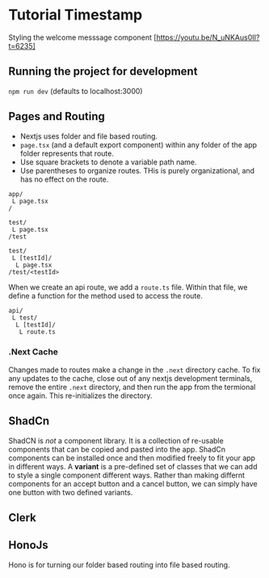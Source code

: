 # Tutorial Timestamp
Styling the welcome messsage component
[https://youtu.be/N_uNKAus0II?t=6235]

## Running the project for development
`npm run dev`
(defaults to localhost:3000)

## Pages and Routing
- Nextjs uses folder and file based routing.
- `page.tsx` (and a default export component) within any folder of the app folder represents that route.
- Use square brackets to denote a variable path name.
- Use parentheses to organize routes. THis is purely organizational, and has no effect on the route.

```
app/
 L page.tsx
/

test/
 L page.tsx
/test

test/
 L [testId]/
  L page.tsx
/test/<testId>
```
When we create an api route, we add a `route.ts` file. Within that file, we define a function for the method used to access the route.
```
api/
 L test/
  L [testId]/
   L route.ts
```

### .Next Cache
Changes made to routes make a change in the `.next` directory cache. To fix any updates to the cache, close out of any nextjs development terminals, remove the entire `.next` directory, and then run the app from the termional once again. This re-initializes the directory.

## ShadCn
ShadCN is *not* a component library. It is a collection of re-usable components that can be copied and pasted into the app.
ShadCn components can be installed once and then modified freely to fit your app in different ways.
A **variant** is a pre-defined set of classes that we can add to style a single component different ways. Rather than making differnt components for an accept button and a cancel button, we can simply have one button with two defined variants.

## Clerk

## HonoJs
Hono is for turning our folder based routing into file based routing.
